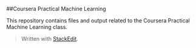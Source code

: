 
##Coursera Practical Machine Learning

This repository contains files and output related to the Coursera Practical Machine Learning class.

> Written with [StackEdit](https://stackedit.io/).